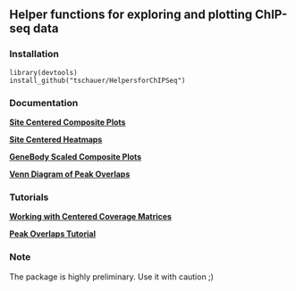 ## Helper functions for exploring and plotting ChIP-seq data

### Installation

```
library(devtools)
install_github("tschauer/HelpersforChIPSeq")
```

### Documentation

[**Site Centered Composite Plots**](https://htmlpreview.github.io/?https://github.com/tschauer/HelpersforChIPSeq/blob/master/doc/ChIPseq_CompositePlot.html)

[**Site Centered Heatmaps**](https://htmlpreview.github.io/?https://github.com/tschauer/HelpersforChIPSeq/blob/master/doc/ChIPseq_Heatmaps.html)

[**GeneBody Scaled Composite Plots**](https://htmlpreview.github.io/?https://github.com/tschauer/HelpersforChIPSeq/blob/master/doc/ChIPseq_GeneBody_Scaled.html)

[**Venn Diagram of Peak Overlaps**](https://htmlpreview.github.io/?https://github.com/tschauer/HelpersforChIPSeq/blob/master/doc/ChIPseq_Peak_Overlaps.html)

### Tutorials

[**Working with Centered Coverage Matrices**](https://htmlpreview.github.io/?https://github.com/tschauer/HelpersforChIPSeq/blob/master/doc/Coverage_Matrices.html)

[**Peak Overlaps Tutorial**](https://htmlpreview.github.io/?https://github.com/tschauer/HelpersforChIPSeq/blob/master/doc/ChIPseq_Peak_Overlaps_Tutorial.html)


### Note

The package is highly preliminary. Use it with caution ;)

